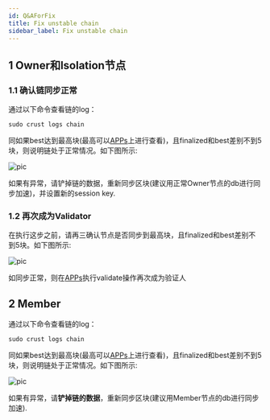 ```yaml
---
id: Q&AForFix
title: Fix unstable chain
sidebar_label: Fix unstable chain
---
```


## 1 Owner和Isolation节点

### 1.1 确认链同步正常

通过以下命令查看链的log：

```shell
sudo crust logs chain
```

同如果best达到最高块(最高可以[APPs](https://apps.crust.network/?rpc=wss%3A%2F%2Frpc.crust.network#/explorer)上进行查看)，且finalized和best差别不到5块，则说明链处于正常情况。如下图所示:

![pic](assets/qa/check_top.png)

如果有异常，请铲掉链的数据，重新同步区块(建议用正常Owner节点的db进行同步加速)，并设置新的session key.

### 1.2 再次成为Validator

在执行这步之前，请再三确认节点是否同步到最高块，且finalized和best差别不到5块。如下图所示:

![pic](assets/qa/check_top.png)

如同步正常，则在[APPs](https://apps.crust.network/?rpc=wss%3A%2F%2Frpc.crust.network#/staking/actions)执行validate操作再次成为验证人

## 2 Member

通过以下命令查看链的log：

```shell
sudo crust logs chain
```

同如果best达到最高块(最高可以[APPs](https://apps.crust.network/?rpc=wss%3A%2F%2Frpc.crust.network#/explorer)上进行查看)，且finalized和best差别不到5块，则说明链处于正常情况。如下图所示:

![pic](assets/qa/check_top.png)

如果有异常，请**铲掉链的数据**，重新同步区块(建议用Member节点的db进行同步加速).